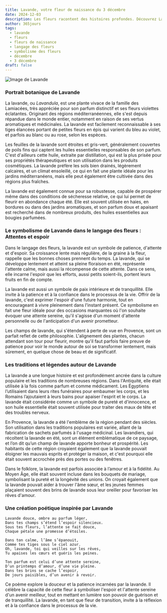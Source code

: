 ```yaml
---
title: Lavande, votre fleur de naissance du 3 décembre
date: 2024-12-03
description: Les fleurs racontent des histoires profondes. Découvrez Lavande, votre fleur de naissance du 3 décembre, ses symboles et récits fascinants. Plongez dans sa signification et son langage unique dans l'art floral.
author: 365jours
tags:
  - lavande
  - fleurs
  - fleurs de naissance
  - langage des fleurs
  - symbolisme des fleurs
  - décembre
  - 3 décembre
draft: false
---
```



![Image de Lavande](https://cdn.pixabay.com/photo/2021/06/29/18/51/lavender-6374964_1280.jpg#center)


### Portrait botanique de Lavande

La lavande, ou _Lavandula_, est une plante vivace de la famille des Lamiacées, très appréciée pour son parfum distinctif et ses fleurs violettes éclatantes. Originant des régions méditerranéennes, elle s'est depuis répandue dans le monde entier, notamment en raison de ses vertus aromatiques et médicinales. La lavande est facilement reconnaissable à ses tiges élancées portant de petites fleurs en épis qui varient du bleu au violet, et parfois au blanc ou au rose, selon les espèces.

Les feuilles de la lavande sont étroites et gris-vert, généralement couvertes de poils fins qui captent les huiles essentielles responsables de son parfum. C'est d'ailleurs cette huile, extraite par distillation, qui est la plus prisée pour ses propriétés thérapeutiques et son utilisation dans les produits cosmétiques. La lavande préfère les sols bien drainés, légèrement calcaires, et un climat ensoleillé, ce qui en fait une plante idéale pour les jardins méditerranéens, mais elle peut également être cultivée dans des régions plus fraîches.

La lavande est également connue pour sa robustesse, capable de prospérer même dans des conditions de sécheresse relative, ce qui lui permet de fleurir en abondance chaque été. Elle est souvent utilisée en haies, en bordures ou dans des jardins aromatiques, et son parfum doux et apaisant est recherché dans de nombreux produits, des huiles essentielles aux bougies parfumées.

### Le symbolisme de Lavande dans le langage des fleurs : Attentes et espoir

Dans le langage des fleurs, la lavande est un symbole de patience, d'attente et d'espoir. Sa croissance lente mais régulière, de la graine à la fleur, rappelle que les bonnes choses prennent du temps. La lavande, qui se développe lentement et atteint sa pleine floraison en été, représente l'attente calme, mais aussi la récompense de cette attente. Dans ce sens, elle incarne l'espoir que les efforts, aussi petits soient-ils, portent leurs fruits en fin de compte.

La lavande est aussi un symbole de paix intérieure et de tranquillité. Elle invite à la patience et à la confiance dans le processus de la vie. Offrir de la lavande, c'est exprimer l'espoir d'une future harmonie, tout en encourageant à vivre pleinement dans l'instant présent. Ce symbolisme en fait une fleur idéale pour des occasions marquantes où l'on souhaite évoquer une attente sereine, qu'il s'agisse d'un moment d'attente personnelle ou de l'anticipation d'un avenir prometteur.

Les champs de lavande, qui s'étendent à perte de vue en Provence, sont un parfait reflet de cette philosophie. L'alignement des plantes, chacun attendant son tour pour fleurir, montre qu'il faut parfois faire preuve de patience pour voir le monde autour de soi se transformer lentement, mais sûrement, en quelque chose de beau et de significatif.

### Les traditions et légendes autour de Lavande

La lavande a une longue histoire et est profondément ancrée dans la culture populaire et les traditions de nombreuses régions. Dans l'Antiquité, elle était utilisée à la fois comme parfum et comme médicament. Les Égyptiens l’utilisaient dans leurs rites funéraires pour embaumer les corps, et les Romains l’ajoutaient à leurs bains pour apaiser l'esprit et le corps. La lavande était considérée comme un symbole de pureté et d'innocence, et son huile essentielle était souvent utilisée pour traiter des maux de tête et des troubles nerveux.

En Provence, la lavande a été l'emblème de la région pendant des siècles. Son utilisation dans les traditions populaires est variée, allant de la fabrication de sachets parfumés à l'usage médicinal. Les lavandiers, qui récoltent la lavande en été, sont un élément emblématique de ce paysage, et l’on dit qu’un champ de lavande apporte bonheur et prospérité. Les habitants de cette région croyaient également que la lavande pouvait éloigner les mauvais esprits et protéger la maison, et c'est pourquoi elle était souvent accrochée près des portes ou des fenêtres.

Dans le folklore, la lavande est parfois associée à l’amour et à la fidélité. Au Moyen Âge, elle était souvent incluse dans les bouquets de mariage, symbolisant la pureté et la longévité des unions. On croyait également que la lavande pouvait aider à trouver l'âme sœur, et les jeunes femmes plaçaient souvent des brins de lavande sous leur oreiller pour favoriser les rêves d'amour.

### Une création poétique inspirée par Lavande

```
Lavande douce, ombre au parfum léger,
Dans tes champs s’étend l’espoir silencieux.
Sous tes fleurs, l’attente se fait douce,
Chaque pétale une promesse d’étoiles.

Dans ton calme, l’âme s’épanouit,
Comme tes tiges sous le ciel azur.
Oh, lavande, toi qui veilles sur les rêves,
Tu apaises les cœurs et guéris les peines.

Ton parfum est celui d’une attente sereine,
D’un printemps d’amour, d’une vie pleine.
Dans tes brins se cache l’espoir,
De jours paisibles, d’un avenir à revoir.
```

Ce poème explore la douceur et la patience incarnées par la lavande. Il célèbre la capacité de cette fleur à symboliser l'espoir et l'attente sereine d'un avenir meilleur, tout en mettant en lumière son pouvoir de guérison et de tranquillité. La lavande, en tant que fleur de transition, invite à la réflexion et à la confiance dans le processus de la vie.